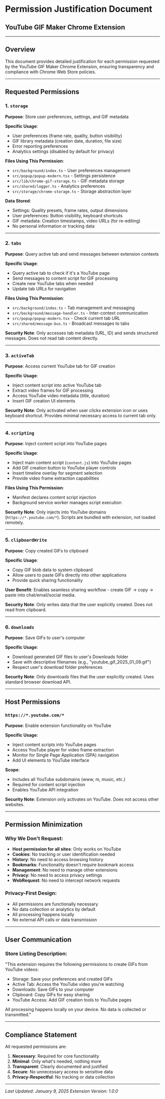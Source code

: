 # Permission Justification Document
## YouTube GIF Maker Chrome Extension

---

## Overview

This document provides detailed justification for each permission requested by the YouTube GIF Maker Chrome Extension, ensuring transparency and compliance with Chrome Web Store policies.

---

## Requested Permissions

### 1. `storage`
**Purpose**: Store user preferences, settings, and GIF metadata

**Specific Usage**:
- User preferences (frame rate, quality, button visibility)
- GIF library metadata (creation date, duration, file size)
- Error reporting preferences
- Analytics settings (disabled by default for privacy)

**Files Using This Permission**:
- `src/background/index.ts` - User preferences management
- `src/popup/popup-modern.tsx` - Settings persistence
- `src/lib/chrome-gif-storage.ts` - GIF metadata storage
- `src/shared/logger.ts` - Analytics preferences
- `src/storage/chrome-storage.ts` - Storage abstraction layer

**Data Stored**:
- Settings: Quality presets, frame rates, output dimensions
- User preferences: Button visibility, keyboard shortcuts
- GIF metadata: Creation timestamps, video URLs (for re-editing)
- No personal information or tracking data

---

### 2. `tabs`
**Purpose**: Query active tab and send messages between extension contexts

**Specific Usage**:
- Query active tab to check if it's a YouTube page
- Send messages to content script for GIF processing
- Create new YouTube tabs when needed
- Update tab URLs for navigation

**Files Using This Permission**:
- `src/background/index.ts` - Tab management and messaging
- `src/background/message-handler.ts` - Inter-context communication
- `src/popup/popup-modern.tsx` - Check current tab URL
- `src/shared/message-bus.ts` - Broadcast messages to tabs

**Security Note**: Only accesses tab metadata (URL, ID) and sends structured messages. Does not read tab content directly.

---

### 3. `activeTab`
**Purpose**: Access current YouTube tab for GIF creation

**Specific Usage**:
- Inject content script into active YouTube tab
- Extract video frames for GIF processing
- Access YouTube video metadata (title, duration)
- Insert GIF creation UI elements

**Security Note**: Only activated when user clicks extension icon or uses keyboard shortcut. Provides minimal necessary access to current tab only.

---

### 4. `scripting`
**Purpose**: Inject content script into YouTube pages

**Specific Usage**:
- Inject main content script (`content.js`) into YouTube pages
- Add GIF creation button to YouTube player controls
- Insert timeline overlay for segment selection
- Provide video frame extraction capabilities

**Files Using This Permission**:
- Manifest declares content script injection
- Background service worker manages script execution

**Security Note**: Only injects into YouTube domains (`https://*.youtube.com/*`). Scripts are bundled with extension, not loaded remotely.

---

### 5. `clipboardWrite`
**Purpose**: Copy created GIFs to clipboard

**Specific Usage**:
- Copy GIF blob data to system clipboard
- Allow users to paste GIFs directly into other applications
- Provide quick sharing functionality

**User Benefit**: Enables seamless sharing workflow - create GIF → copy → paste into chat/email/social media.

**Security Note**: Only writes data that the user explicitly created. Does not read from clipboard.

---

### 6. `downloads`
**Purpose**: Save GIFs to user's computer

**Specific Usage**:
- Download generated GIF files to user's Downloads folder
- Save with descriptive filenames (e.g., "youtube_gif_2025_01_09.gif")
- Respect user's download folder preferences

**Security Note**: Only downloads files that the user explicitly created. Uses standard browser download API.

---

## Host Permissions

### `https://*.youtube.com/*`
**Purpose**: Enable extension functionality on YouTube

**Specific Usage**:
- Inject content scripts into YouTube pages
- Access YouTube player for video frame extraction
- Monitor for Single Page Application (SPA) navigation
- Add UI elements to YouTube interface

**Scope**: 
- Includes all YouTube subdomains (www, m, music, etc.)
- Required for content script injection
- Enables YouTube API integration

**Security Note**: Extension only activates on YouTube. Does not access other websites.

---

## Permission Minimization

### Why We Don't Request:
- **Host permission for all sites**: Only works on YouTube
- **Cookies**: No tracking or user identification needed
- **History**: No need to access browsing history
- **Bookmarks**: Functionality doesn't require bookmark access
- **Management**: No need to manage other extensions
- **Privacy**: No need to access privacy settings
- **WebRequest**: No need to intercept network requests

### Privacy-First Design:
- All permissions are functionally necessary
- No data collection or analytics by default
- All processing happens locally
- No external API calls or data transmission

---

## User Communication

### Store Listing Description:
"This extension requires the following permissions to create GIFs from YouTube videos:
- Storage: Save your preferences and created GIFs
- Active Tab: Access the YouTube video you're watching
- Downloads: Save GIFs to your computer
- Clipboard: Copy GIFs for easy sharing
- YouTube Access: Add GIF creation tools to YouTube pages

All processing happens locally on your device. No data is collected or transmitted."

---

## Compliance Statement

All requested permissions are:
1. **Necessary**: Required for core functionality
2. **Minimal**: Only what's needed, nothing more
3. **Transparent**: Clearly documented and justified
4. **Secure**: No unnecessary access to sensitive data
5. **Privacy-Respectful**: No tracking or data collection

---

*Last Updated: January 9, 2025*
*Extension Version: 1.0.0*
